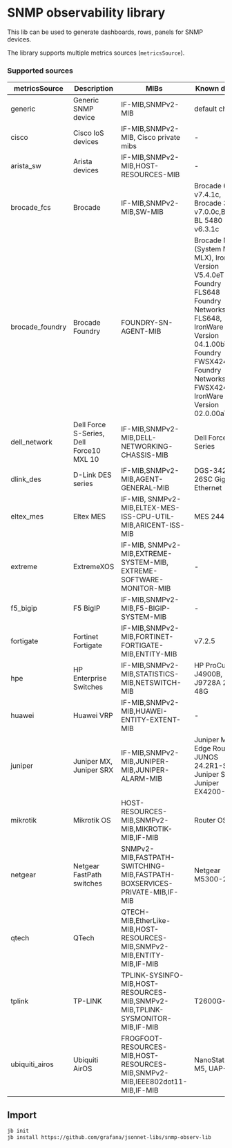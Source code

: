 # SNMP observability library

This lib can be used to generate dashboards, rows, panels for SNMP devices.

The library supports multiple metrics sources (`metricsSource`).

### Supported sources

|metricsSource|Description|MIBs|Known devices|Links|snmp_exporter modules|
|-|-|-|-|-|-|
|generic           |Generic SNMP device|IF-MIB,SNMPv2-MIB    |default choice||system,if_mib,hrDevice,hrStorage|
|cisco             | Cisco IoS devices |IF-MIB,SNMPv2-MIB, Cisco private mibs|-|Cisco C2900, Cisco C7600, Cisco MDS|system,if_mib,cisco_device,cisco_fc_fe|
|arista_sw            | Arista devices    |IF-MIB,SNMPv2-MIB,HOST-RESOURCES-MIB|-||system,if_mib,hrDevice,hrStorage,arista_sw|
|brocade_fcs       | Brocade           |IF-MIB,SNMPv2-MIB,SW-MIB|Brocade 6520 v7.4.1c, Brocade 300 v7.0.0c,Brocade BL 5480 v6.3.1c|https://techdocs.broadcom.com/us/en/fibre-channel-networking/fabric-os/fabric-os-mib/9-1-x/understanding-brocade-snmp/loading-brocade-mibs/brocade-mib-files.html|system,if_mib|
|brocade_foundry | Brocade Foundry | FOUNDRY-SN-AGENT-MIB | Brocade MLXe (System Mode: MLX), IronWare Version V5.4.0eT163, Foundry FLS648 Foundry Networks, Inc. FLS648, IronWare Version 04.1.00bT7e1, Foundry FWSX424 Foundry Networks, Inc. FWSX424, IronWare Version 02.0.00aT1e0||system,if_mib|
|dell_network | Dell Force S-Series, Dell Force10 MXL 10 | IF-MIB,SNMPv2-MIB,DELL-NETWORKING-CHASSIS-MIB | Dell Force S-Series |https://www.dell.com/support/kbdoc/en-us/000181922/dell-networking-mibs|system,if_mib,dell_network|
|dlink_des | D-Link DES series | IF-MIB,SNMPv2-MIB,AGENT-GENERAL-MIB | DGS-3420-26SC Gigabit Ethernet ||system,if_mib,dlink|
|eltex_mes | Eltex MES | IF-MIB, SNMPv2-MIB,ELTEX-MES-ISS-CPU-UTIL-MIB,ARICENT-ISS-MIB | MES 2448P ||system,if_mib,eltex_mes|
|extreme | ExtremeXOS | IF-MIB, SNMPv2-MIB,EXTREME-SYSTEM-MIB, EXTREME-SOFTWARE-MONITOR-MIB | - ||system,if_mib|
|f5_bigip | F5 BigIP | IF-MIB,SNMPv2-MIB,F5-BIGIP-SYSTEM-MIB | - |https://my.f5.com/manage/s/article/K13322|system,if_mib|
|fortigate | Fortinet Fortigate | IF-MIB,SNMPv2-MIB,FORTINET-FORTIGATE-MIB,ENTITY-MIB | v7.2.5 ||system,if_mib,hrDevice,hrStorage|
|hpe | HP Enterprise Switches | IF-MIB,SNMPv2-MIB,STATISTICS-MIB,NETSWITCH-MIB | HP ProCurve J4900B, HP J9728A 2920-48G | https://support.hpe.com/hpesc/public/docDisplay?sp4ts.oid=51079&docId=emr_na-c02597344|system,if_mib|
|huawei | Huawei VRP | IF-MIB,SNMPv2-MIB,HUAWEI-ENTITY-EXTENT-MIB | - |https://support.huawei.com/enterprise/en/doc/EDOC1000178181/2f6c0513/mib-overview |system,if_mib|
|juniper | Juniper MX, Juniper SRX | IF-MIB,SNMPv2-MIB,JUNIPER-MIB,JUNIPER-ALARM-MIB | Juniper MX204 Edge Router, JUNOS 24.2R1-S1.10, Juniper SRX, Juniper EX4200-24| https://www.juniper.net/documentation/us/en/software/nce/nce-srx-cluster-management-best/topics/concept/chassis-cluster-performance-monitoring.html |system,if_mib|
|mikrotik | Mikrotik OS | HOST-RESOURCES-MIB,SNMPv2-MIB,MIKROTIK-MIB,IF-MIB | Router OS 7.3 |912UAG-5HPnD,941-2nD,1100ahx2,CCR1016-12G,CCR1036-12G-4S,rb2011ua,mikrotik450g,mikrotikrb1100ah|system,if_mib,mikrotik,hrStorage,hrDevice|
|netgear | Netgear FastPath switches | SNMPv2-MIB,FASTPATH-SWITCHING-MIB,FASTPATH-BOXSERVICES-PRIVATE-MIB,IF-MIB | Netgear M5300-28G | https://kb.netgear.com/24352/MIBs-for-Smart-switches |system,if_mib,netgear|
|qtech | QTech | QTECH-MIB,EtherLike-MIB,HOST-RESOURCES-MIB,SNMPv2-MIB,ENTITY-MIB,IF-MIB | | |system,if_mib|
|tplink | TP-LINK | TPLINK-SYSINFO-MIB,HOST-RESOURCES-MIB,SNMPv2-MIB,TPLINK-SYSMONITOR-MIB,IF-MIB | T2600G-28TS | https://www.tp-link.com/en/support/download/t2600g-28ts/#MIBs_Files https://www.tp-link.com/ru/support/faq/1330/ |system,if_mib|
|ubiquiti_airos | Ubiquiti AirOS | FROGFOOT-RESOURCES-MIB,HOST-RESOURCES-MIB,SNMPv2-MIB,IEEE802dot11-MIB,IF-MIB | NanoStation M5, UAP-LR |  |system,if_mib,ubiquiti_airos|

## Import

```sh
jb init
jb install https://github.com/grafana/jsonnet-libs/snmp-observ-lib
```
